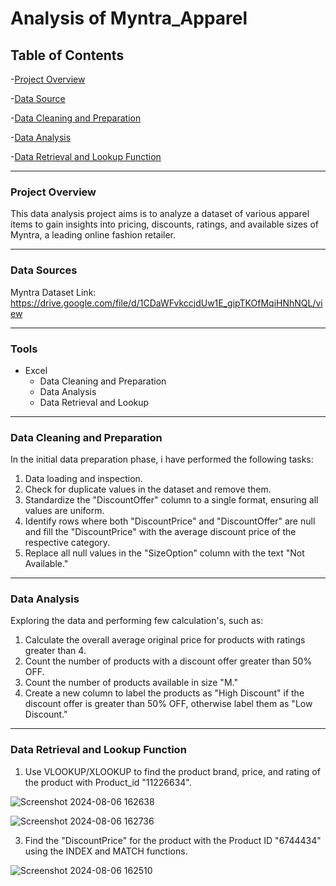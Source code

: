 # Analysis of Myntra_Apparel



## Table of Contents

-[Project Overview](#project-overview)

-[Data Source](#data-source)

-[Data Cleaning and Preparation](#Data-Cleaning-and-Preparation)

-[Data Analysis](Data-Analysis)

-[Data Retrieval and Lookup Function](Data-Retrieval-and-Lookup-Function)

---

### Project Overview

This data analysis project aims is to analyze a dataset of various apparel items to gain insights into pricing,
discounts, ratings, and available sizes of Myntra, a leading online fashion retailer.

---

### Data Sources

Myntra Dataset Link: https://drive.google.com/file/d/1CDaWFvkccjdUw1E_gipTKOfMqiHNhNQL/view

---

### Tools

- Excel
  - Data Cleaning and Preparation
  - Data Analysis
  - Data Retrieval and Lookup
 
---

### Data Cleaning and Preparation

In the initial data preparation phase, i have performed the following tasks:
1. Data loading and inspection.
2. Check for duplicate values in the dataset and remove them.
3. Standardize the "DiscountOffer" column to a single format, ensuring all values are uniform.
4. Identify rows where both "DiscountPrice" and "DiscountOffer" are null and fill the "DiscountPrice"
   with the average discount price of the respective category.
5. Replace all null values in the "SizeOption" column with the text "Not Available."

---

### Data Analysis

Exploring the data and performing few calculation's, such as:
1. Calculate the overall average original price for products with ratings greater than 4.
2. Count the number of products with a discount offer greater than 50% OFF.
3. Count the number of products available in size "M."
4. Create a new column to label the products as "High Discount" if the discount offer is greater
   than 50% OFF, otherwise label them as "Low Discount."

---

### Data Retrieval and Lookup Function

1. Use VLOOKUP/XLOOKUP to find the product brand, price, and rating of the product with Product_id "11226634".

![Screenshot 2024-08-06 162638](https://github.com/user-attachments/assets/b477d9f3-90d4-4681-b843-9adb08855194)


![Screenshot 2024-08-06 162736](https://github.com/user-attachments/assets/35523609-43ec-439a-91f7-fd8bd51efbe9)



3. Find the "DiscountPrice" for the product with the Product ID "6744434" using the INDEX and MATCH functions.

  ![Screenshot 2024-08-06 162510](https://github.com/user-attachments/assets/40520d83-f228-4c9e-ac01-ba3df71e1eb7)

